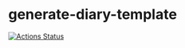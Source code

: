 # generate-diary-template
[![Actions Status](https://github.com/toof-jp/generate-diary-template/workflows/Rust/badge.svg)](https://github.com/toof-jp/generate-diary-template/actions)
